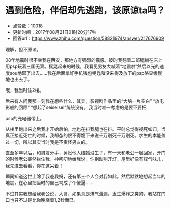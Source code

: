 # 遇到危险，伴侣却先逃跑，该原谅ta吗？
- 点赞数：10018
- 更新时间：2017年08月21日01时20分17秒
- 回答url：https://www.zhihu.com/question/58821974/answer/217676909
<body>
 <p data-pid="EsaPQyRk">理解，但不原谅。</p>
 <p data-pid="epc0JScg">08年地震时很不幸我在西安，那地方有强烈的震感。彼时我翘着二郎腿躺在床上用psp玩着三国无双。摇晃起来的时候，我看见男友大喊着“地震啦”然后以光的速度sou地窜了出去……我在后面拿好手机钱包钥匙和没来得及放下的psp略显缓慢地也出去了。</p>
 <p data-pid="o8PIcP4n">哦，我当时住2楼。</p>
 <p data-pid="gcUO4rWg">后来有人问我那一刻我在想些什么，其实，影视剧作品里的“大脑一片空白” “放电影般的回顾” “想起了seiseisei”统统没有。我当时唯一考虑的是要不要把</p>
 <p data-pid="SR6JEC9_">psp的充电器带上。</p>
 <p data-pid="U94l-2zJ">从楼里跑出来之后我才开始后怕，地也在抖我腿也在抖。平时总觉得视死如归，当真正接近死亡的时候，我却怂的恨不得跪下来说千万别死千万别死。求生的本能盖过一切，所以其实当时我是不责怪男友的。</p>
 <p data-pid="05QLJUQK">直至多年以后，和男友分手，另觅他人结婚没生子，有一天和老公一起回家，开门的时候老公突然拦住我，神叨叨地给我说，你别动别开灯，屋里好像有煤气味儿，我先进去看看，你在这呆着！</p>
 <p data-pid="XsfNN3NR">瞬间知道这世上除了我爸我妈，还有第三个人会对我如此。然后默默地想起当年的地震，在心里把当时的自己骂成了个傻逼……</p>
 <p data-pid="nxPEbpcI">不过其实我想给我老公说，大哥，如果真是煤气泄漏，发生爆炸之类的，我站在门口也只不过是比你晚烧着1,2秒而已。</p>
</body>